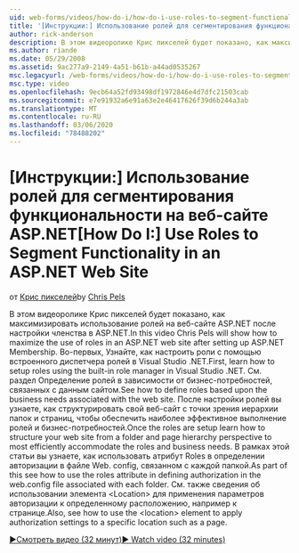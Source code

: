 ```yaml
---
uid: web-forms/videos/how-do-i/how-do-i-use-roles-to-segment-functionality-in-an-aspnet-web-site
title: '[Инструкции:] Использование ролей для сегментирования функциональности на веб-сайте ASP.NET | Документация Майкрософт'
author: rick-anderson
description: В этом видеоролике Крис пикселей будет показано, как максимизировать использование ролей на веб-сайте ASP.NET после настройки членства в ASP.NET. Сначала Узнайте, как настроить ROL...
ms.author: riande
ms.date: 05/29/2008
ms.assetid: 9ac277a9-2149-4a51-b61b-a44ad0535267
msc.legacyurl: /web-forms/videos/how-do-i/how-do-i-use-roles-to-segment-functionality-in-an-aspnet-web-site
msc.type: video
ms.openlocfilehash: 9ecb64a52fd93498df1972846e4d7dfc21503cab
ms.sourcegitcommit: e7e91932a6e91a63e2e46417626f39d6b244a3ab
ms.translationtype: MT
ms.contentlocale: ru-RU
ms.lasthandoff: 03/06/2020
ms.locfileid: "78488202"
---
```

# <a name="how-do-i-use-roles-to-segment-functionality-in-an-aspnet-web-site"></a><span data-ttu-id="901bf-104">[Инструкции:] Использование ролей для сегментирования функциональности на веб-сайте ASP.NET</span><span class="sxs-lookup"><span data-stu-id="901bf-104">[How Do I:] Use Roles to Segment Functionality in an ASP.NET Web Site</span></span>

<span data-ttu-id="901bf-105">от [Крис пикселей](https://twitter.com/chrispels)</span><span class="sxs-lookup"><span data-stu-id="901bf-105">by [Chris Pels](https://twitter.com/chrispels)</span></span>

<span data-ttu-id="901bf-106">В этом видеоролике Крис пикселей будет показано, как максимизировать использование ролей на веб-сайте ASP.NET после настройки членства в ASP.NET.</span><span class="sxs-lookup"><span data-stu-id="901bf-106">In this video Chris Pels will show how to maximize the use of roles in an ASP.NET web site after setting up ASP.NET Membership.</span></span> <span data-ttu-id="901bf-107">Во-первых, Узнайте, как настроить роли с помощью встроенного диспетчера ролей в Visual Studio .NET.</span><span class="sxs-lookup"><span data-stu-id="901bf-107">First, learn how to setup roles using the built-in role manager in Visual Studio .NET.</span></span> <span data-ttu-id="901bf-108">См. раздел Определение ролей в зависимости от бизнес-потребностей, связанных с данным сайтом.</span><span class="sxs-lookup"><span data-stu-id="901bf-108">See how to define roles based upon the business needs associated with the web site.</span></span> <span data-ttu-id="901bf-109">После настройки ролей вы узнаете, как структурировать свой веб-сайт с точки зрения иерархии папок и страниц, чтобы обеспечить наиболее эффективное выполнение ролей и бизнес-потребностей.</span><span class="sxs-lookup"><span data-stu-id="901bf-109">Once the roles are setup learn how to structure your web site from a folder and page hierarchy perspective to most efficiently accommodate the roles and business needs.</span></span> <span data-ttu-id="901bf-110">В рамках этой статьи вы узнаете, как использовать атрибут Roles в определении авторизации в файле Web. config, связанном с каждой папкой.</span><span class="sxs-lookup"><span data-stu-id="901bf-110">As part of this see how to use the roles attribute in defining authorization in the web.config file associated with each folder.</span></span> <span data-ttu-id="901bf-111">См. также сведения об использовании элемента &lt;Location&gt; для применения параметров авторизации к определенному расположению, например к странице.</span><span class="sxs-lookup"><span data-stu-id="901bf-111">Also, see how to use the &lt;location&gt; element to apply authorization settings to a specific location such as a page.</span></span>

[<span data-ttu-id="901bf-112">&#9654;Смотреть видео (32 минут)</span><span class="sxs-lookup"><span data-stu-id="901bf-112">&#9654; Watch video (32 minutes)</span></span>](https://channel9.msdn.com/Blogs/ASP-NET-Site-Videos/how-do-i-use-roles-to-segment-functionality-in-an-aspnet-web-site)
